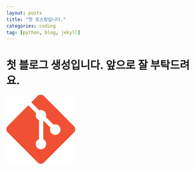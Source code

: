 ```yaml
---
layout: posts
title: "첫 포스팅입니다."
categories: coding
tag: [python, blog, jekyll]
---
```


# 첫 블로그 생성입니다. 앞으로 잘 부탁드려요.

<img src="../images/2022-11-23-first/다운로드.png" alt="다운로드" style="zoom:80%;" />
